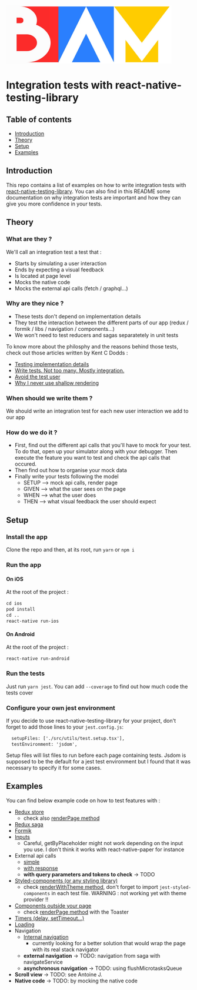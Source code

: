![BAM](./logo_BAM.png)

# Integration tests with react-native-testing-library

## Table of contents

- [Introduction](#introduction)
- [Theory](#theory)
- [Setup](#setup)
- [Examples](#examples)

## Introduction

This repo contains a list of examples on how to write integration tests with
[react-native-testing-library](https://github.com/callstack/react-native-testing-library).
You can also find in this README some documentation on why integration tests are important and how they can give
you more confidence in your tests.

## Theory

### What are they ?

We'll call an integration test a test that :

- Starts by simulating a user interaction
- Ends by expecting a visual feedback
- Is located at page level
- Mocks the native code
- Mocks the external api calls (fetch / graphql...)

### Why are they nice ?

- These tests don't depend on implementation details
- They test the interaction between the different parts of our app (redux / formik / libs / navigation / components...)
- We won't need to test reducers and sagas separatetely in unit tests

To know more about the philosphy and the reasons behind those tests,
check out those articles written by Kent C Dodds :

- [Testing implementation details](https://kentcdodds.com/blog/testing-implementation-details)
- [Write tests. Not too many. Mostly integration.](https://kentcdodds.com/blog/write-tests)
- [Avoid the test user](https://kentcdodds.com/blog/avoid-the-test-user)
- [Why I never use shallow rendering](https://kentcdodds.com/blog/why-i-never-use-shallow-rendering)

### When should we write them ?

We should write an integration test for each new user interaction we add to our app

### How do we do it ?

- First, find out the different api calls that you'll have to mock for your test.
  To do that, open up your simulator along with your debugger. Then execute the feature you want to test and check the api calls that occured.
- Then find out how to organise your mock data
- Finally write your tests following the model
  - SETUP --> mock api calls, render page
  - GIVEN --> what the user sees on the page
  - WHEN --> what the user does
  - THEN --> what visual feedback the user should expect

## Setup

### Install the app

Clone the repo and then, at its root, run
`yarn`
or
`npm i`

### Run the app

#### On iOS

At the root of the project :

```
cd ios
pod install
cd ..
react-native run-ios
```

#### On Android

At the root of the project :

```
react-native run-android
```

### Run the tests

Just run `yarn jest`. You can add `--coverage` to find out how much code the tests cover

### Configure your own jest environment

If you decide to use react-native-testing-library for your project, don't forget to add those lines to your `jest.config.js`:

```
  setupFiles: ['./src/utils/test.setup.tsx'],
  testEnvironment: 'jsdom',
```

Setup files will list files to run before each page containing tests. Jsdom is supposed to be the default for a
jest test environment but I found that it was necessary to specify it for some cases.

## Examples

You can find below example code on how to test features with :

- [Redux store](./src/pages/TodoList/__tests__/TodoList.test.tsx)
  - check also [renderPage method](./src/utils/tests/helpers.tsx)
- [Redux saga](./src/pages/Subscription/__tests__/Subscription.test.tsx)
- [Formik](./src/pages/Subscription/__tests__/Subscription.test.tsx)
- [Inputs](./src/pages/Subscription/__tests__/Subscription.test.tsx)
  - Careful, getByPlaceholder might not work depending on the input you use. I don't think it works with react-native-paper for instance
- External api calls
  - [simple](./src/pages/Subscription/__tests__/Subscription.test.tsx)
  - [with response](./src/pages/Movies/__tests__/Movies.test.tsx)
  - **with query parameters and tokens to check** -> TODO
- [Styled-components (or any styling library)](./src/pages/Subscription/__tests__/Subscription.test.tsx)
  - check [renderWithTheme method](./src/utils/tests/helpers.tsx), don't forget to import `jest-styled-components` in each test file. WARNING : not working yet with theme provider !!
- [Components outside your page](./src/pages/Subscription/__tests__/Subscription.test.tsx)
  - check [renderPage method](./src/utils/tests/helpers.tsx) with the Toaster
- [Timers (delay, setTimeout...)](./src/pages/Movies/__tests__/Movies.test.tsx)
- [Loading](./src/pages/Movies/**tests**/Movies.test.tsx)
- Navigation
  - [Internal navigation](./src/pages/About/__tests__/About.test.tsx)
    - currently looking for a better solution that would wrap the page with its real stack navigator
  - **external navigation** -> TODO: navigation from saga with navigateService
  - **asynchronous navigation** -> TODO: using flushMicrotasksQueue
- **Scroll view** -> TODO: see Antoine J.
- **Native code** -> TODO: by mocking the native code
